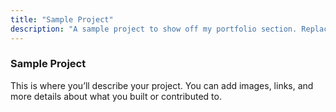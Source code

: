 ```yaml
---
title: "Sample Project"
description: "A sample project to show off my portfolio section. Replace this with your own work!"
---
```


### Sample Project

This is where you’ll describe your project. You can add images, links, and more details about what you built or contributed to.
